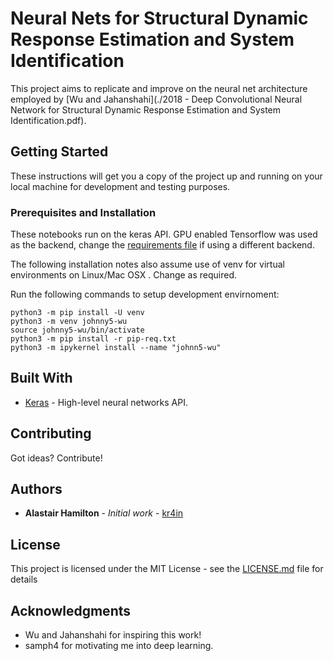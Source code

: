 # Neural Nets for Structural Dynamic Response Estimation and System Identification

This project aims to replicate and improve on the neural net architecture employed by [Wu and Jahanshahi](./2018 - Deep Convolutional Neural Network for Structural Dynamic Response Estimation and System Identification.pdf).

## Getting Started

These instructions will get you a copy of the project up and running on your local machine for development and testing purposes.

### Prerequisites and Installation

These notebooks run on the keras API. GPU enabled Tensorflow was used as the backend, change the [requirements file](./pip-req.txt) if using a different backend.

The following installation notes also assume use of venv for virtual environments on Linux/Mac OSX . Change as required.

Run the following commands to setup development envirnoment:

```
python3 -m pip install -U venv
python3 -m venv johnny5-wu
source johnny5-wu/bin/activate
python3 -m pip install -r pip-req.txt
python3 -m ipykernel install --name "johnn5-wu"
```

## Built With

* [Keras](https://keras.io/) - High-level neural networks API.

## Contributing

Got ideas? Contribute!

## Authors

* **Alastair Hamilton** - *Initial work* - [kr4in](https://github.com/kr4in)

## License

This project is licensed under the MIT License - see the [LICENSE.md](./LICENSE.md) file for details

## Acknowledgments

* Wu and Jahanshahi for inspiring this work!
* samph4 for motivating me into deep learning.
